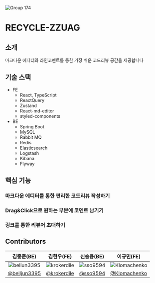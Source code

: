 ![Group 174](https://github.com/sgdevcamp2023/recycle/assets/102807742/39e2f2d2-02b5-4da1-bed2-b4ddb3fb8629)

# RECYCLE-ZZUAG

## 소개
마크다운 에디터와 라인코멘트를 통한 가장 쉬운 코드리뷰 공간을 제공합니다

## 기술 스택

- FE
    - React, TypeScript
    - ReactQuery
    - Zustand
    - React-md-editor
    - styled-components
- BE
    - Spring Boot
    - MySQL
    - Rabbit MQ
    - Redis
    - Elasticsearch
    - Logstash
    - Kibana
    - Flyway

## 핵심 기능 

### 마크다운 에디터를 통한 편리한 코드리뷰 작성하기

[//]: # (img & text)

### Drag&Click으로 원하는 부분에 코멘트 남기기

[//]: # (img & text)

### 링크를 통한 리뷰어 초대하기

[//]: # (img & text)

## Contributors

|                               김종준(BE)                                |                               김현우(FE)                               |                             신승용(BE)                              | 이규민(FE)                                                               |
|:--------------------------------------------------------------------:|:-------------------------------------------------------------------:|:----------------------------------------------------------------:|-----------------------------------------------------------------------|
| ![bellun3395](https://avatars.githubusercontent.com/u/102807742?v=4) | ![krokerdile](https://avatars.githubusercontent.com/u/39644976?v=4) | ![sso9594](https://avatars.githubusercontent.com/u/58455389?v=4) | ![Klomachenko](https://avatars.githubusercontent.com/u/102893954?v=4) |
|            [@belljun3395](https://github.com/belljun3395)            |            [@krokerdile](https://github.com/krokerdile)             |              [@sso9594](https://github.com/sso9594)              | [@Klomachenko](https://github.com/Klomachenko)                        |
